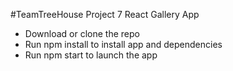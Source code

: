 #TeamTreeHouse Project 7 React Gallery App

- Download or clone the repo
- Run npm install to install app and dependencies
- Run npm start to launch the app
